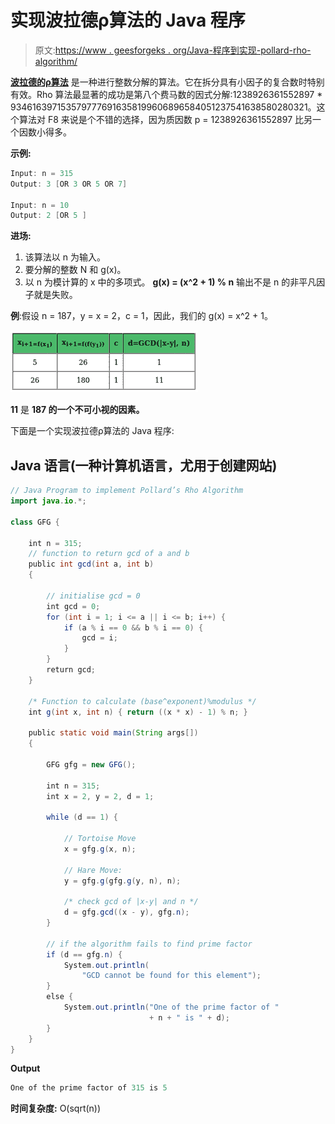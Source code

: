 # 实现波拉德ρ算法的 Java 程序

> 原文:[https://www . geesforgeks . org/Java-程序到实现-pollard-rho-algorithm/](https://www.geeksforgeeks.org/java-program-to-implement-pollard-rho-algorithm/)

[**波拉德的ρ算法**](https://www.geeksforgeeks.org/pollards-rho-algorithm-prime-factorization/) 是一种进行整数分解的算法。它在拆分具有小因子的复合数时特别有效。Rho 算法最显著的成功是第八个费马数的因式分解:1238926361552897 * 9346163971535797776916358199606896584051237541638580280321。这个算法对 F8 来说是个不错的选择，因为质因数 p = 1238926361552897 比另一个因数小得多。

**示例:**

```java
Input: n = 315
Output: 3 [OR 3 OR 5 OR 7]

Input: n = 10
Output: 2 [OR 5 ]
```

**进场:**

1.  该算法以 n 为输入。
2.  要分解的整数 N 和 g(x)。
3.  以 n 为模计算的 x 中的多项式。
    **g(x) = (x^2 + 1) % n**
    输出不是 n 的非平凡因子就是失败。

**例**:假设 n = 187，y = x = 2，c = 1，因此，我们的 g(x) = x^2 + 1。

![](img/590e86d9cdc2816c46f44359f8117012.png)

**11** 是 **187 的一个不可小视的因素。**

下面是一个实现波拉德ρ算法的 Java 程序:

## Java 语言(一种计算机语言，尤用于创建网站)

```java
// Java Program to implement Pollard’s Rho Algorithm
import java.io.*;

class GFG {

    int n = 315;
    // function to return gcd of a and b
    public int gcd(int a, int b)
    {

        // initialise gcd = 0
        int gcd = 0;
        for (int i = 1; i <= a || i <= b; i++) {
            if (a % i == 0 && b % i == 0) {
                gcd = i;
            }
        }
        return gcd;
    }

    /* Function to calculate (base^exponent)%modulus */
    int g(int x, int n) { return ((x * x) - 1) % n; }

    public static void main(String args[])
    {

        GFG gfg = new GFG();

        int n = 315;
        int x = 2, y = 2, d = 1;

        while (d == 1) {

            // Tortoise Move
            x = gfg.g(x, n);

            // Hare Move:
            y = gfg.g(gfg.g(y, n), n);

            /* check gcd of |x-y| and n */
            d = gfg.gcd((x - y), gfg.n);
        }

        // if the algorithm fails to find prime factor
        if (d == gfg.n) {
            System.out.println(
                "GCD cannot be found for this element");
        }
        else {
            System.out.println("One of the prime factor of "
                               + n + " is " + d);
        }
    }
}
```

**Output**

```java
One of the prime factor of 315 is 5

```

**时间复杂度:** O(sqrt(n))
